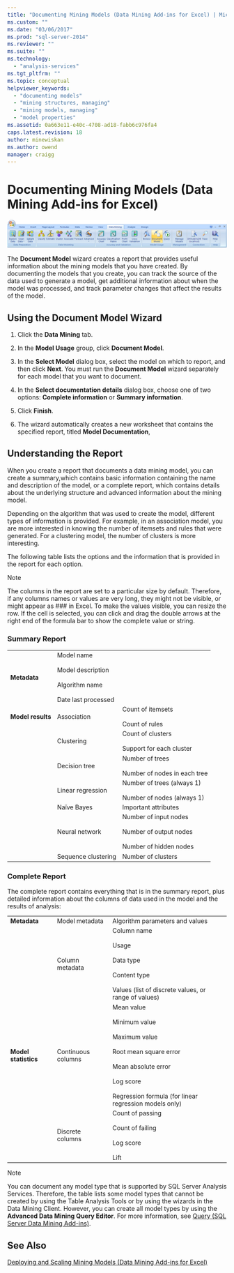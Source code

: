 ```yaml
---
title: "Documenting Mining Models (Data Mining Add-ins for Excel) | Microsoft Docs"
ms.custom: ""
ms.date: "03/06/2017"
ms.prod: "sql-server-2014"
ms.reviewer: ""
ms.suite: ""
ms.technology: 
  - "analysis-services"
ms.tgt_pltfrm: ""
ms.topic: conceptual
helpviewer_keywords: 
  - "documenting models"
  - "mining structures, managing"
  - "mining models, managing"
  - "model properties"
ms.assetid: 0a663e11-e40c-4708-ad18-fabb6c976fa4
caps.latest.revision: 18
author: minewiskan
ms.author: owend
manager: craigg
---
```

# Documenting Mining Models (Data Mining Add-ins for Excel)
  ![Document Model button, Data Mining ribbon](media/dmc-docmodel.gif "Document Model button, Data Mining ribbon")  
  
 The **Document Model** wizard creates a report that provides useful information about the mining models that you have created. By documenting the models that you create, you can track the source of the data used to generate a model, get additional information about when the model was processed, and track parameter changes that affect the results of the model.  
  
## Using the Document Model Wizard  
  
1.  Click the **Data Mining** tab.  
  
2.  In the **Model Usage** group, click **Document Model**.  
  
3.  In the **Select Model** dialog box, select the model on which to report, and then click **Next**. You must run the **Document Model** wizard separately for each model that you want to document.  
  
4.  In the **Select documentation details** dialog box, choose one of two options: **Complete information** or **Summary information**.  
  
5.  Click **Finish**.  
  
6.  The wizard automatically creates a new worksheet that contains the specified report, titled **Model Documentation**,  
  
## Understanding the Report  
 When you create a report that documents a data mining model, you can create a summary,which contains basic information containing the name and description of the model, or a complete report, which contains details about the underlying structure and advanced information about the mining model.  
  
 Depending on the algorithm that was used to create the model, different types of information is provided. For example, in an association model, you are more interested in knowing the number of itemsets and rules that were generated. For a clustering model, the number of clusters is more interesting.  
  
 The following table lists the options and the information that is provided in the report for each option.  
  
> [!NOTE]  
>  The columns in the report are set to a particular size by default. Therefore, if any columns names or values are very long, they might not be visible, or might appear as ### in Excel. To make the values visible, you can resize the row. If the cell is selected, you can click and drag the double arrows at the right end of the formula bar to show the complete value or string.  
  
### Summary Report  
  
||||  
|-|-|-|  
|**Metadata**|Model name<br /><br /> Model description<br /><br /> Algorithm name<br /><br /> Date last processed||  
|**Model results**|Association|Count of itemsets<br /><br /> Count of rules|  
||Clustering|Count of clusters<br /><br /> Support for each cluster|  
||Decision tree|Number of trees<br /><br /> Number of nodes in each tree|  
||Linear regression|Number of trees (always 1)<br /><br /> Number of nodes (always 1)|  
||Naïve Bayes|Important attributes|  
||Neural network|Number of input nodes<br /><br /> Number of output nodes<br /><br /> Number of hidden nodes|  
||Sequence clustering|Number of clusters|  
  
### Complete Report  
 The complete report contains everything that is in the summary report, plus  detailed information about the columns of data used in the model and the results of analysis:  
  
||||  
|-|-|-|  
|**Metadata**|Model metadata|Algorithm parameters and values|  
||Column metadata|Column name<br /><br /> Usage<br /><br /> Data type<br /><br /> Content type<br /><br /> Values (list of discrete values, or range of values)|  
|**Model statistics**|Continuous columns|Mean value<br /><br /> Minimum value<br /><br /> Maximum value<br /><br /> Root mean square error<br /><br /> Mean absolute error<br /><br /> Log score<br /><br /> Regression formula (for linear regression models only)|  
||Discrete columns|Count of passing<br /><br /> Count of failing<br /><br /> Log score<br /><br /> Lift|  
  
> [!NOTE]  
>  You can document any model type that is supported by SQL Server Analysis Services. Therefore, the table lists some model types that cannot be created by using the Table Analysis Tools or by using the wizards in the Data Mining Client. However, you can create all model types by using the **Advanced Data Mining Query Editor**. For more information, see [Query &#40;SQL Server Data Mining Add-ins&#41;](query-sql-server-data-mining-add-ins.md).  
  
## See Also  
 [Deploying and Scaling Mining Models &#40;Data Mining Add-ins for Excel&#41;](deploying-and-scaling-mining-models-data-mining-add-ins-for-excel.md)  
  
  
